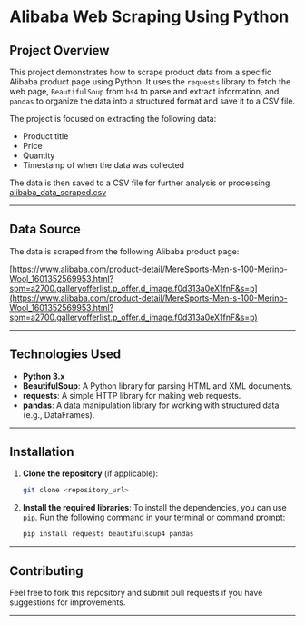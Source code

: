 # Alibaba Web Scraping Using Python

## **Project Overview**

This project demonstrates how to scrape product data from a specific Alibaba product page using Python. It uses the `requests` library to fetch the web page, `BeautifulSoup` from `bs4` to parse and extract information, and `pandas` to organize the data into a structured format and save it to a CSV file.

The project is focused on extracting the following data:
- Product title
- Price
- Quantity
- Timestamp of when the data was collected

The data is then saved to a CSV file for further analysis or processing. [alibaba_data_scraped.csv](https://github.com/ayaelsaoudi1/Alibaba-Web-Scraping-Using-Python/blob/main/alibaba_data_scraped.csv)

---

## **Data Source**

The data is scraped from the following Alibaba product page:

[https://www.alibaba.com/product-detail/MereSports-Men-s-100-Merino-Wool_1601352569953.html?spm=a2700.galleryofferlist.p_offer.d_image.f0d313a0eX1fnF&s=p](https://www.alibaba.com/product-detail/MereSports-Men-s-100-Merino-Wool_1601352569953.html?spm=a2700.galleryofferlist.p_offer.d_image.f0d313a0eX1fnF&s=p)

---

## **Technologies Used**

- **Python 3.x**
- **BeautifulSoup**: A Python library for parsing HTML and XML documents.
- **requests**: A simple HTTP library for making web requests.
- **pandas**: A data manipulation library for working with structured data (e.g., DataFrames).

---

## **Installation**

1. **Clone the repository** (if applicable):
   ```bash
   git clone <repository_url>
   ```

2. **Install the required libraries**:
   To install the dependencies, you can use `pip`. Run the following command in your terminal or command prompt:
   ```bash
   pip install requests beautifulsoup4 pandas
   ```

---

## **Contributing**

Feel free to fork this repository and submit pull requests if you have suggestions for improvements.

---
